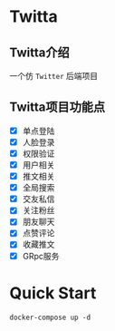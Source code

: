# Twitta

## Twitta介绍
一个仿 `Twitter` 后端项目

## Twitta项目功能点
- [x] 单点登陆
- [x] 人脸登录
- [x] 权限验证
- [x] 用户相关
- [x] 推文相关
- [x] 全局搜索
- [x] 交友私信
- [x] 关注粉丝
- [x] 朋友聊天
- [x] 点赞评论
- [x] 收藏推文
- [x] GRpc服务

# Quick Start
```shell
docker-compose up -d
```
